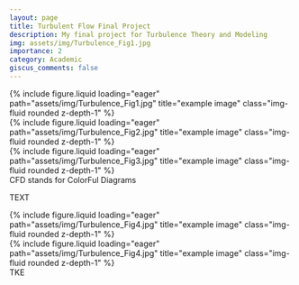 ```yaml
---
layout: page
title: Turbulent Flow Final Project
description: My final project for Turbulence Theory and Modeling
img: assets/img/Turbulence_Fig1.jpg
importance: 2
category: Academic
giscus_comments: false
---
```


<div class="row">
    <div class="col-sm mt-3 mt-md-0">
        {% include figure.liquid loading="eager" path="assets/img/Turbulence_Fig1.jpg" title="example image" class="img-fluid rounded z-depth-1" %}
    </div>
    <div class="col-sm mt-3 mt-md-0">
        {% include figure.liquid loading="eager" path="assets/img/Turbulence_Fig2.jpg" title="example image" class="img-fluid rounded z-depth-1" %}
    </div>
    <div class="col-sm mt-3 mt-md-0">
        {% include figure.liquid loading="eager" path="assets/img/Turbulence_Fig3.jpg" title="example image" class="img-fluid rounded z-depth-1" %}
    </div>
</div>
<div class="caption">
    CFD stands for ColorFul Diagrams
</div>

TEXT

<div class="row justify-content-sm-center">
    <div class="col">
        {% include figure.liquid loading="eager" path="assets/img/Turbulence_Fig4.jpg" title="example image" class="img-fluid rounded z-depth-1" %}
    </div>
    <div class="col">
        {% include figure.liquid loading="eager" path="assets/img/Turbulence_Fig4.jpg" title="example image" class="img-fluid rounded z-depth-1" %}
    </div>
</div>
<div class="caption">
    TKE
</div>
